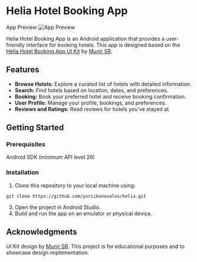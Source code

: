 # Helia Hotel Booking App
App Preview 
![App Preview](/resources/helia-app-demo.gif)

Helia Hotel Booking App is an Android application that provides a user-friendly interface for booking hotels. This app is designed based on the [Helia Hotel Booking App UI Kit](https://ui8.net/munirsr/products/helia-hotel-booking-app-ui-kit) by [Munir SR](https://ui8.net/munirsr).

## Features
- **Browse Hotels:** Explore a curated list of hotels with detailed information.
- **Search:** Find hotels based on location, dates, and preferences.
- **Booking:** Book your preferred hotel and receive booking confirmation.
- **User Profile:** Manage your profile, bookings, and preferences.
- **Reviews and Ratings:** Read reviews for hotels you've stayed at.


## Getting Started
### Prerequisites
Android SDK (minimum API level 26)
### Installation
1. Clone this repository to your local machine using:
```
git clone https://github.com/yuriikonovalov/helia.git
```
3. Open the project in Android Studio.
4. Build and run the app on an emulator or physical device.


## Acknowledgments
UI Kit design by [Munir SR](https://ui8.net/munirsr).
This project is for educational purposes and to showcase design implementation.
